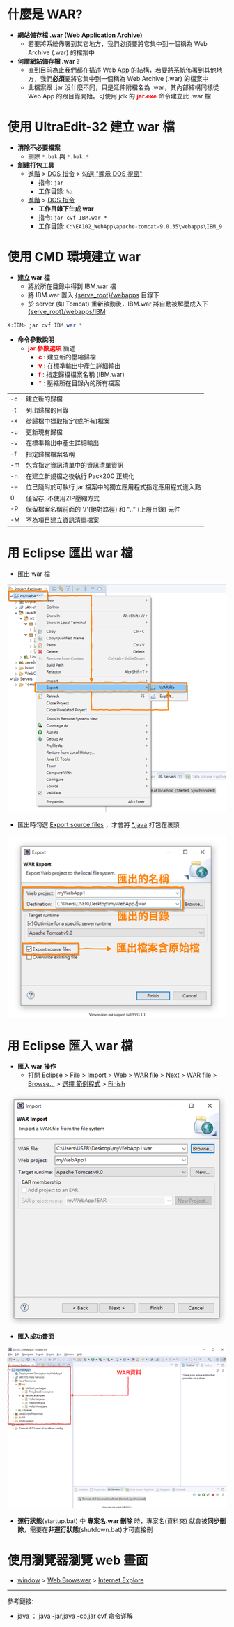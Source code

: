 # 什麼是 WAR?

- **網站備存檔 .war (Web Application Archive)**
  - 若要將系統佈署到其它地方，我們必須要將它集中到一個稱為 Web Archive (.war) 的檔案中
- **何謂網站備存檔 .war ?**
  - 直到目前為止我們都在描述 Web App 的結構，若要將系統佈署到其他地方，我們**必須**要將它集中到一個稱為 Web Archive (.war) 的檔案中
  - 此檔案跟 .jar 沒什麼不同，只是延伸附檔名為 .war，其內部結構同樣從 Web App 的跟目錄開始。可使用 jdk 的 **<span style="color: red;">jar.exe</span>** 命令建立此 .war 檔

# 使用 UltraEdit-32 建立 war 檔

- **清除不必要檔案**
  - 刪除 `*.bak` 與 `*.bak.*`
- **創建打包工具**
  - <u>進階</u> > <u>DOS 指令</u> > <u>勾選 "顯示 DOS 視窗"</u>
    - 指令: `jar`
    - 工作目錄: `%p`
  - <u>進階</u> > <u>DOS 指令</u>
    - **工作目錄下生成 war**
    - 指令: `jar cvf IBM.war *`
    - 工作目錄: `C:\EA102_WebApp\apache-tomcat-9.0.35\webapps\IBM_9`

# 使用 CMD 環境建立 war

- **建立 war 檔**
  - 將於所在目錄中得到 IBM.war 檔
  - 將 IBM.war 置入 <u>{serve_root}/webapps</u> 目錄下
  - 於 server (如 Tomcat) 重新啟動後，IBM.war 將自動被解壓成入下 <u>{serve_root}/webapps/IBM</u>

```cs
X:IBM> jar cvf IBM.war *
```

- **命令參數說明**
  - **<span style="color: red;">jar 參數選項</span>** 簡述
    - **<span style="color: red;">c</span>** : 建立新的壓縮歸檔
    - **<span style="color: red;">v</span>** : 在標準輸出中產生詳細輸出
    - **<span style="color: red;">f</span>** : 指定歸檔檔案名稱 (IBM.war)
    - **<span style="color: red;">\*</span>** : 壓縮所在目錄內的所有檔案

<table>
<tr>	<td>-c</td>	<td>建立新的歸檔</td>	</tr>
<tr>	<td>-t</td>	<td>列出歸檔的目錄</td>	</tr>
<tr>	<td>-x</td>	<td>從歸檔中擷取指定(或所有)檔案</td>	</tr>
<tr>	<td>-u</td>	<td>更新現有歸檔</td>	</tr>
<tr>	<td>-v</td>	<td>在標準輸出中產生詳細輸出</td>	</tr>
<tr>	<td>-f</td>	<td>指定歸檔檔案名稱</td>	</tr>
<tr>	<td>-m</td>	<td>包含指定資訊清單中的資訊清單資訊</td>	</tr>
<tr>	<td>-n</td>	<td>在建立新規檔之後執行 Pack200 正規化</td>	</tr>
<tr>	<td>-e</td>	<td>位已隨附於可執行 jar 檔案中的獨立應用程式指定應用程式進入點</td>	</tr>
<tr>	<td>0</td>	<td>僅留存; 不使用ZIP壓縮方式</td>	</tr>
<tr>	<td>-P</td>	<td>保留檔案名稱前面的 '/'(絕對路徑) 和 ".." (上層目錄) 元件</td>	</tr>
<tr>	<td>-M</td>	<td>不為項目建立資訊清單檔案</td>	</tr>
</table>

# 用 Eclipse 匯出 war 檔

- 匯出 war 檔

<p><img src='./image/05.Eclipse匯出war.dio.svg'></p>

- 匯出時勾選 <u>Export source files</u> ，才會將 <u>\*.java</u> 打包在裏頭

<p><img src='./image/06.Eclipse匯出war時加原始檔.dio.svg'></p>

# 用 Eclipse 匯入 war 檔

- **匯入 war 操作**
  - <u>打開 Eclipse</u> > <u>File</u> > <u>Import</u> > <u>Web</u> > <u>WAR file</u> > <u>Next</u> > <u>WAR file</u> > <u>Browse...</u> > <u>選擇 [範例程式](./doc/myWebApp1.war)</u> > <u>Finish</u>

<p><img src='./image/03.匯入war檔的窗口.png'></p>

- **匯入成功畫面**

<p><img src='./image/04.匯入成功畫面.dio.svg'></p>

- **運行狀態**(startup.bat) 中 **專案名.war 刪除** 時，專案名(資料夾) 就會被**同步刪除**，需要在**非運行狀態**(shutdown.bat)才可直接刪

# 使用瀏覽器瀏覽 web 畫面

- <u>window</u> > <u>Web Browswer</u> > <u>Internet Explore</u>

---

參考鏈接:

- [java ： java -jar,java -cp,jar cvf 命令详解](https://blog.csdn.net/z425955498/article/details/78872288)
